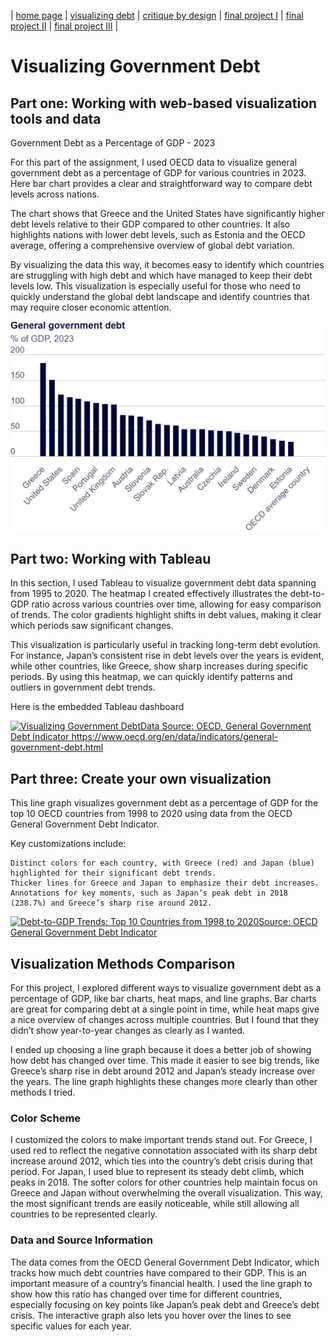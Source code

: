 | [home page](https://aishwaryapramod99.github.io/Aishwarya_Portfolio/) | [visualizing debt](visualizing-government-debt) | [critique by design](critique-by-design) | [final project I](final-project-part-one) | [final project II](final-project-part-two) | [final project III](final-project-part-three) |

# Visualizing Government Debt

## Part one: Working with web-based visualization tools and data

Government Debt as a Percentage of GDP - 2023

For this part of the assignment, I used OECD data to visualize general government debt as a percentage of GDP for various countries in 2023. Here bar chart provides a clear and straightforward way to compare debt levels across nations.

The chart shows that Greece and the United States have significantly higher debt levels relative to their GDP compared to other countries. It also highlights nations with lower debt levels, such as Estonia and the OECD average, offering a comprehensive overview of global debt variation.

By visualizing the data this way, it becomes easy to identify which countries are struggling with high debt and which have managed to keep their debt levels low. This visualization is especially useful for those who need to quickly understand the global debt landscape and identify countries that may require closer economic attention.

![Part 1 Visualization](/Part1.png) <!-- Ensure the image is correctly referenced with the proper path -->

## Part two: Working with Tableau

In this section, I used Tableau to visualize government debt data spanning from 1995 to 2020. The heatmap I created effectively illustrates the debt-to-GDP ratio across various countries over time, allowing for easy comparison of trends. The color gradients highlight shifts in debt values, making it clear which periods saw significant changes.

This visualization is particularly useful in tracking long-term debt evolution. For instance, Japan’s consistent rise in debt levels over the years is evident, while other countries, like Greece, show sharp increases during specific periods. By using this heatmap, we can quickly identify patterns and outliers in government debt trends.

Here is the embedded Tableau dashboard

<div class='tableauPlaceholder' id='viz1725997998733' style='position: relative'><noscript><a href='#'><img alt='Visualizing Government DebtData Source: OECD, General Government Debt Indicator https:&#47;&#47;www.oecd.org&#47;en&#47;data&#47;indicators&#47;general-government-debt.html ' src='https:&#47;&#47;public.tableau.com&#47;static&#47;images&#47;Vi&#47;VisualizingGovernmentDebt_17259972226310&#47;VisualizingGovernmentDebt&#47;1_rss.png' style='border: none' /></a></noscript><object class='tableauViz'  style='display:none;'><param name='host_url' value='https%3A%2F%2Fpublic.tableau.com%2F' /> <param name='embed_code_version' value='3' /> <param name='site_root' value='' /><param name='name' value='VisualizingGovernmentDebt_17259972226310&#47;VisualizingGovernmentDebt' /><param name='tabs' value='no' /><param name='toolbar' value='yes' /><param name='static_image' value='https:&#47;&#47;public.tableau.com&#47;static&#47;images&#47;Vi&#47;VisualizingGovernmentDebt_17259972226310&#47;VisualizingGovernmentDebt&#47;1.png' /> <param name='animate_transition' value='yes' /><param name='display_static_image' value='yes' /><param name='display_spinner' value='yes' /><param name='display_overlay' value='yes' /><param name='display_count' value='yes' /><param name='language' value='en-US' /><param name='filter' value='publish=yes' /></object></div>                
<script type='text/javascript'>
  var divElement = document.getElementById('viz1725997998733');                    
  var vizElement = divElement.getElementsByTagName('object')[0];
  vizElement.style.width='100%';vizElement.style.height=(divElement.offsetWidth*0.75)+'px';                    
  var scriptElement = document.createElement('script');                    
  scriptElement.src = 'https://public.tableau.com/javascripts/api/viz_v1.js';                    
  vizElement.parentNode.insertBefore(scriptElement, vizElement);                
</script>

## Part three: Create your own visualization

This line graph visualizes government debt as a percentage of GDP for the top 10 OECD countries from 1998 to 2020 using data from the OECD General Government Debt Indicator.

Key customizations include:

    Distinct colors for each country, with Greece (red) and Japan (blue) highlighted for their significant debt trends.
    Thicker lines for Greece and Japan to emphasize their debt increases.
    Annotations for key moments, such as Japan’s peak debt in 2018 (238.7%) and Greece’s sharp rise around 2012.


<div class='tableauPlaceholder' id='viz1725997249198' style='position: relative'><noscript><a href='#'><img alt='Debt-to-GDP Trends: Top 10 Countries from 1998 to 2020Source: OECD General Government Debt Indicator ' src='https:&#47;&#47;public.tableau.com&#47;static&#47;images&#47;Vi&#47;VisualizingGovernmentDebt_17259972226310&#47;Debt-to-GDPTrendsTop10Countriesfrom1998to2020&#47;1_rss.png' style='border: none' /></a></noscript><object class='tableauViz'  style='display:none;'><param name='host_url' value='https%3A%2F%2Fpublic.tableau.com%2F' /> <param name='embed_code_version' value='3' /> <param name='site_root' value='' /><param name='name' value='VisualizingGovernmentDebt_17259972226310&#47;Debt-to-GDPTrendsTop10Countriesfrom1998to2020' /><param name='tabs' value='no' /><param name='toolbar' value='yes' /><param name='static_image' value='https:&#47;&#47;public.tableau.com&#47;static&#47;images&#47;Vi&#47;VisualizingGovernmentDebt_17259972226310&#47;Debt-to-GDPTrendsTop10Countriesfrom1998to2020&#47;1.png' /> <param name='animate_transition' value='yes' /><param name='display_static_image' value='yes' /><param name='display_spinner' value='yes' /><param name='display_overlay' value='yes' /><param name='display_count' value='yes' /><param name='language' value='en-US' /><param name='filter' value='publish=yes' /></object></div>                
<script type='text/javascript'>                    
  var divElement = document.getElementById('viz1725997249198');                    
  var vizElement = divElement.getElementsByTagName('object')[0];
  vizElement.style.width='100%';vizElement.style.height=(divElement.offsetWidth*0.75)+'px';                    
  var scriptElement = document.createElement('script');                    
  scriptElement.src = 'https://public.tableau.com/javascripts/api/viz_v1.js';                    
  vizElement.parentNode.insertBefore(scriptElement, vizElement);                
</script>


## Visualization Methods Comparison

For this project, I explored different ways to visualize government debt as a percentage of GDP, like bar charts, heat maps, and line graphs. Bar charts are great for comparing debt at a single point in time, while heat maps give a nice overview of changes across multiple countries. But I found that they didn’t show year-to-year changes as clearly as I wanted.

I ended up choosing a line graph because it does a better job of showing how debt has changed over time. This made it easier to see big trends, like Greece’s sharp rise in debt around 2012 and Japan’s steady increase over the years. The line graph highlights these changes more clearly than other methods I tried.

### Color Scheme
I customized the colors to make important trends stand out. For Greece, I used red to reflect the negative connotation associated with its sharp debt increase around 2012, which ties into the country’s debt crisis during that period. For Japan, I used blue to represent its steady debt climb, which peaks in 2018. The softer colors for other countries help maintain focus on Greece and Japan without overwhelming the overall visualization. This way, the most significant trends are easily noticeable, while still allowing all countries to be represented clearly.

### Data and Source Information
The data comes from the OECD General Government Debt Indicator, which tracks how much debt countries have compared to their GDP. This is an important measure of a country’s financial health. I used the line graph to show how this ratio has changed over time for different countries, especially focusing on key points like Japan’s peak debt and Greece’s debt crisis. The interactive graph also lets you hover over the lines to see specific values for each year.
